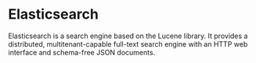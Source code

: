 # Elasticsearch

Elasticsearch is a search engine based on the Lucene library. It provides a distributed, multitenant-capable full-text search engine with an HTTP web interface and schema-free JSON documents.